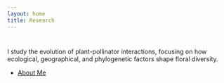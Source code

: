 ```yaml
---
layout: home
title: Research
---
```


# 

I study the evolution of plant-pollinator interactions, focusing on how ecological, geographical, and phylogenetic factors shape floral diversity.

- [About Me](/about/)

